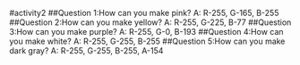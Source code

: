#activity2
##Question 1:How can you make pink? A: R-255, G-165, B-255
##Question 2:How can you make yellow? A: R-255, G-225, B-77
##Question 3:How can you make purple? A: R-255, G-0, B-193
##Question 4:How can you make white? A: R-255, G-255, B-255
##Question 5:How can you make dark gray? A: R-255, G-255, B-255, A-154

